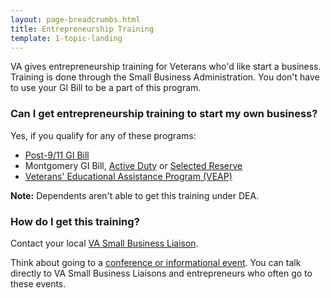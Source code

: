 ```yaml
---
layout: page-breadcrumbs.html
title: Entrepreneurship Training
template: 1-topic-landing
---
```


VA gives entrepreneurship training for Veterans who'd like start a business. Training is done through the Small Business Administration. You don't have to use your GI Bill to be a part of this program.

<div class="call-out" markdown="1">

### Can I get entrepreneurship training to start my own business?

Yes, if you qualify for any of these programs:

- [Post-9/11 GI Bill](/education/gi-bill/post-9-11)
- Montgomery GI Bill, [Active Duty](/education/gi-bill/montgomery-active-duty) or [Selected Reserve](/education/gi-bill/montgomery-selected-reserve)
- [Veterans' Educational Assistance Program (VEAP)](/education/other-educational-assistance-programs/veap)

**Note:** Dependents aren't able to get this training under DEA.

</div>

### How do I get this training? 

Contact your local [VA Small Business Liaison](http://www.va.gov/osdbu/about/contacts.asp).

Think about going to a [conference or informational event](http://www.va.gov/osdbu/library/events.asp). You can talk directly to VA Small Business Liaisons and entrepreneurs who often go to these events. 
